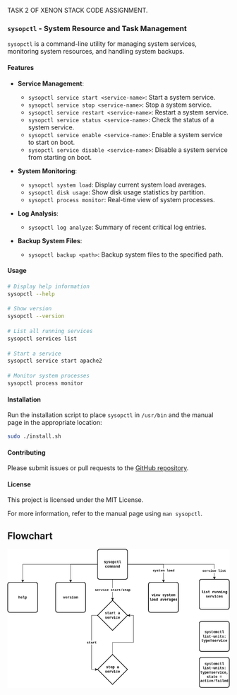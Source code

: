 TASK 2 OF XENON STACK CODE ASSIGNMENT.

### **`sysopctl` - System Resource and Task Management**

`sysopctl` is a command-line utility for managing system services, monitoring system resources, and handling system backups.

#### **Features**
- **Service Management**:
  - `sysopctl service start <service-name>`: Start a system service.
  - `sysopctl service stop <service-name>`: Stop a system service.
  - `sysopctl service restart <service-name>`: Restart a system service.
  - `sysopctl service status <service-name>`: Check the status of a system service.
  - `sysopctl service enable <service-name>`: Enable a system service to start on boot.
  - `sysopctl service disable <service-name>`: Disable a system service from starting on boot.

- **System Monitoring**:
  - `sysopctl system load`: Display current system load averages.
  - `sysopctl disk usage`: Show disk usage statistics by partition.
  - `sysopctl process monitor`: Real-time view of system processes.

- **Log Analysis**:
  - `sysopctl log analyze`: Summary of recent critical log entries.

- **Backup System Files**:
  - `sysopctl backup <path>`: Backup system files to the specified path.

#### **Usage**
```bash
# Display help information
sysopctl --help

# Show version
sysopctl --version

# List all running services
sysopctl services list

# Start a service
sysopctl service start apache2

# Monitor system processes
sysopctl process monitor
```

#### **Installation**
Run the installation script to place `sysopctl` in `/usr/bin` and the manual page in the appropriate location:
```bash
sudo ./install.sh
```

#### **Contributing**
Please submit issues or pull requests to the [GitHub repository](https://github.com/your-repo/sysopctl).

#### **License**
This project is licensed under the MIT License.

For more information, refer to the manual page using `man sysopctl`.

## Flowchart
![Flowchart](./flowchart.png)
